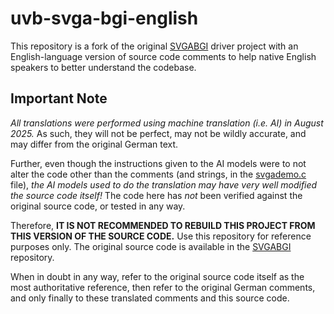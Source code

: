 # uvb-svga-bgi-english

This repository is a fork of the original [SVGABGI](https://github.com/javiergutierrezchamorro/SVGABGI) driver project with an English-language version of source code comments to help native English speakers to better understand the codebase.
 
## Important Note

*All translations were performed using machine translation (i.e. AI) in August 2025.* As such, they will not be perfect, may not be wildly accurate, and may differ from the original German text.

Further, even though the instructions given to the AI models were to not alter the code other than the comments (and strings, in the [svgademo.c](svgademo/svgademo.c) file), *the AI models used to do the translation may have very well modified the source code itself!* The code here has *not* been verified against the original source code, or tested in any way.

Therefore, **IT IS NOT RECOMMENDED TO REBUILD THIS PROJECT FROM THIS VERSION OF THE SOURCE CODE.** Use this repository for reference purposes only. The original source code is available in the [SVGABGI](https://github.com/javiergutierrezchamorro/SVGABGI) repository.

When in doubt in any way, refer to the original source code itself as the most authoritative reference, then refer to the original German comments, and only finally to these translated comments and this source code.
